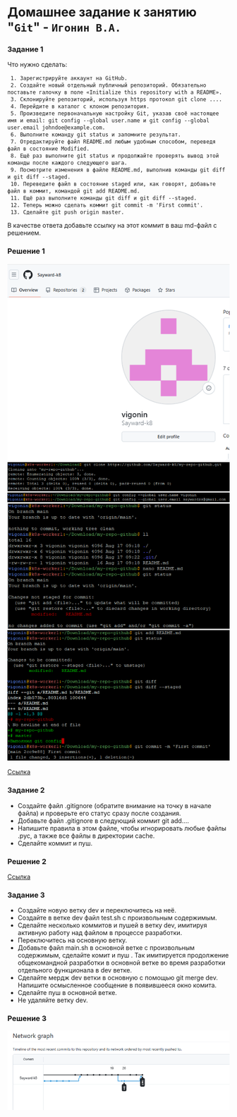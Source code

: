 # Домашнее задание к занятию "`Git`" - `Игонин В.А.`
### Задание 1
Что нужно сделать:

	 1. Зарегистрируйте аккаунт на GitHub.
	 2. Создайте новый отдельный публичный репозиторий. Обязательно поставьте галочку в поле «Initialize this repository with a README».
	 3. Склонируйте репозиторий, используя https протокол git clone ....
	 4. Перейдите в каталог с клоном репозитория.
	 5. Произведите первоначальную настройку Git, указав своё настоящее имя и email: git config --global user.name и git config --global user.email johndoe@example.com.
	 6. Выполните команду git status и запомните результат.
	 7. Отредактируйте файл README.md любым удобным способом, переведя файл в состояние Modified.
	 8. Ещё раз выполните git status и продолжайте проверять вывод этой команды после каждого следующего шага.
	 9. Посмотрите изменения в файле README.md, выполнив команды git diff и git diff --staged.
	 10. Переведите файл в состояние staged или, как говорят, добавьте файл в коммит, командой git add README.md.
	 11. Ещё раз выполните команды git diff и git diff --staged.
	 12. Теперь можно сделать коммит git commit -m 'First commit'.
	 13. Сделайте git push origin master.
В качестве ответа добавьте ссылку на этот коммит в ваш md-файл с решением.

### Решение 1

![alt text](https://github.com/Sayward-k8/my-repo-github/blob/main/img/first.png)
![alt text](https://github.com/Sayward-k8/my-repo-github/blob/main/img/1.png)
![alt text](https://github.com/Sayward-k8/my-repo-github/blob/main/img/2.png)
![alt text](https://github.com/Sayward-k8/my-repo-github/blob/main/img/3.png)
![alt text](https://github.com/Sayward-k8/my-repo-github/blob/main/img/4.png)

[Ссылка](https://github.com/Sayward-k8/my-repo-github/commit/2cc9e887b7fcf796a9d25b81451cf901ea0b6e8b)

### Задание 2

* Создайте файл .gitignore (обратите внимание на точку в начале файла) и проверьте его статус сразу после создания.
* Добавьте файл .gitignore в следующий коммит git add....
* Напишите правила в этом файле, чтобы игнорировать любые файлы .pyc, а также все файлы в директории cache.
* Сделайте коммит и пуш.

### Решение 2

[Ссылка](https://github.com/Sayward-k8/my-repo-github/commit/46386d3d1567a0a5adc1493fe1ba9e5f4eac57dc)


### Задание 3

* Создайте новую ветку dev и переключитесь на неё.
* Создайте в ветке dev файл test.sh с произвольным содержимым.
* Сделайте несколько коммитов и пушей в ветку dev, имитируя активную работу над файлом в процессе разработки.
* Переключитесь на основную ветку.
* Добавьте файл main.sh в основной ветке с произвольным содержимым, сделайте комит и пуш . Так имитируется продолжение общекомандной разработки в основной ветке во время разработки отдельного функционала в dev ветке.
* Сделайте мердж dev ветки в основную с помощью git merge dev. Напишите осмысленное сообщение в появившееся окно комита.
* Сделайте пуш в основной ветке.
* Не удаляйте ветку dev.

### Решение 3

![alt text](https://github.com/Sayward-k8/my-repo-github/blob/main/img/graph.png)
